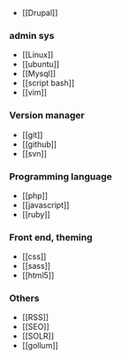 * [[Drupal]]

### admin sys
* [[Linux]]
* [[ubuntu]]
* [[Mysql]]
* [[script bash]]
* [[vim]]

### Version manager
* [[git]]
* [[github]]
* [[svn]]

### Programming language
* [[php]]
* [[javascript]]
* [[ruby]]

### Front end, theming 
* [[css]]
* [[sass]]
* [[html5]]

### Others
* [[RSS]]
* [[SEO]]
* [[SOLR]]
* [[gollum]]

